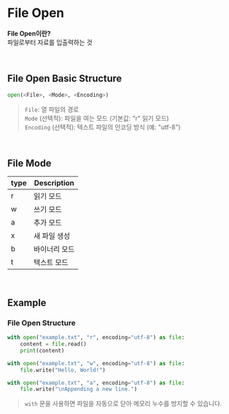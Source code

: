 # File Open
**File Open이란?** <br>
파일로부터 자료를 입출력하는 것

<br>

## File Open Basic Structure
```python
open(<File>, <Mode>, <Encoding>)
```
> `File`: 열 파일의 경로 <br> `Mode` (선택적): 파일을 여는 모드 (기본값: "r" 읽기 모드) <br> `Encoding` (선택적): 텍스트 파일의 인코딩 방식 (예: "utf-8")

<br>

## File Mode
|type|Description|
|---|---|
|r|읽기 모드|
|w|쓰기 모드|
|a|추가 모드|
|x|새 파일 생성|
|b|바이너리 모드|
|t|텍스트 모드|

<br>

## Example
### File Open Structure
```python
with open("example.txt", "r", encoding="utf-8") as file:
    content = file.read()
    print(content)
```
```python
with open("example.txt", "w", encoding="utf-8") as file:
    file.write("Hello, World!")

```
```python
with open("example.txt", "a", encoding="utf-8") as file:
    file.write("\nAppending a new line.")
```
> `with` 문을 사용하면 파일을 자동으로 닫아 메모리 누수를 방지할 수 있습니다.
